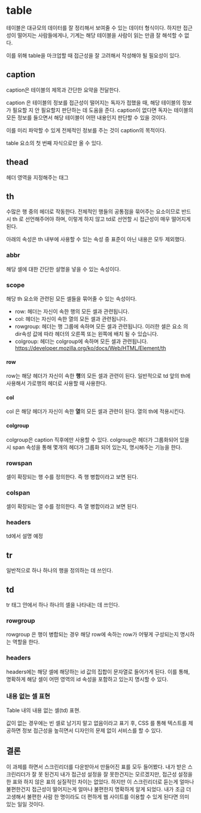 # table

테이블은 대규모의 데이터를 잘 정리해서 보여줄 수 있는 데이터 형식이다. 하지만 접근성이 떨어지는 사람들에게나, 기계는 해당 테이블을 사람이 읽는 만큼 잘 해석할 수 없다.

이를 위해 table을 마크업할 때 접근성을 잘 고려해서 작성해야 될 필요성이 있다.

## caption

caption은 테이블의 제목과 간단한 요약을 전달한다.

caption 은 테이블의 정보를 접근성이 떨어지는 독자가 접했을 때, 해당 테이블의 정보가 필요할 지 안 필요할지 판단하는 데 도움을 준다. caption이 없다면 독자는 테이블의 모든 정보를 들으면서 해당 테이블이 어떤 내용인지 판단할 수 있을 것이다.

이를 미리 파악할 수 있게 전체적인 정보를 주는 것이 caption의 목적이다.

table 요소의 첫 번째 자식으로만 올 수 있다.

## thead

헤더 영역을 지정해주는 태그

## th

수많은 행 중의 헤더로 작동한다. 전체적인 행들의 공통점을 묶어주는 요소이므로 반드시 th 로 선언해주어야 하며, 이렇게 하지 않고 td로 선언할 시 접근성이 매우 떨어지게 된다.

아래의 속성은 th 내부에 사용할 수 있는 속성 중 표준이 아닌 내용은 모두 제외했다.

### abbr

해당 셀에 대한 간단한 설명을 넣을 수 있는 속성이다.

### scope

해당 th 요소와 관련된 모든 셀들을 묶어줄 수 있는 속성이다.

>

- row: 헤더는 자신이 속한 행의 모든 셀과 관련됩니다.
- col: 헤더는 자신이 속한 열의 모든 셀과 관련됩니다.
- rowgroup: 헤더는 행 그룹에 속하며 모든 셀과 관련됩니다. 이러한 셀은 요소 의 dir속성 값에 따라 헤더의 오른쪽 또는 왼쪽에 배치 될 수 있습니다.
- colgroup: 헤더는 colgroup에 속하며 모든 셀과 관련됩니다.
  https://developer.mozilla.org/ko/docs/Web/HTML/Element/th

#### row

row는 해당 헤더가 자신이 속한 **행**의 모든 셀과 관련이 된다. 일반적으로 td 앞의 th에 사용해서 가로행의 헤더로 사용할 때 사용한다.

#### col

col 은 해당 헤더가 자신이 속한 **열**의 모든 셀과 관련이 된다. 열의 th에 적용시킨다.

#### colgroup

colgroup은 caption 직후에만 사용할 수 있다. colgroup은 헤더가 그룹화되어 있을 시 span 속성을 통해 몇개의 헤더가 그룹화 되어 있는지, 명시해주는 기능을 한다.

### rowspan

셀이 확장되는 행 수를 정의한다. 즉 행 병합이라고 보면 된다.

### colspan

셀이 확장되는 열 수를 정의한다. 즉 열 병합이라고 보면 된다.

### headers

td에서 설명 예정

## tr

일반적으로 하나 하나의 행을 정의하는 데 쓰인다.

## td

tr 태그 안에서 하나 하나의 셀을 나타내는 데 쓰인다.

### rowgroup

rowgroup 은 행이 병합되는 경우 해당 row에 속하는 row가 어떻게 구성되는지 명시하는 역할을 한다.

### headers

headers에는 해당 셀에 해당하는 id 값의 집합이 문자열로 들어가게 된다. 이를 통해, 명확하게 해당 셀이 어떤 영역의 id 속성을 포함하고 있는지 명시할 수 있다.

### 내용 없는 셀 표현

Table 내의 내용 없는 셀(td) 표현.

값이 없는 경우에는 빈 셀로 남기지 말고 없음이라고 표기 후, CSS 를 통해 텍스트를 제공하면 정보 접근성을 높히면서 디자인의 문제 없이 서비스를 할 수 있다.

## 결론

이 과제를 하면서 스크린리더를 다운받아서 만들어진 표를 모두 들어봤다. 내가 받은 스크린리더가 잘 못 된건지 내가 접근성 설정을 잘 못한건지는 모르겠지만, 접근성 설정을 한 표와 하지 않은 표의 실질적인 차이는 없었다. 하지만 이 스크린리더로 듣는게 얼마나 불편한건지 접근성이 떨어지는게 얼마나 불편한지 명확하게 알게 되었다. 내가 조금 더 고생해서 불편한 사람 한 명이라도 더 편하게 웹 사이트를 이용할 수 있게 된다면 의미 있는 일일 것이다.

